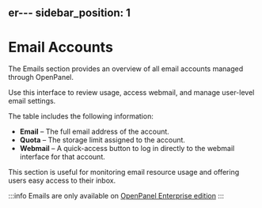 er---
sidebar_position: 1
---

# Email Accounts

The Emails section provides an overview of all email accounts managed through OpenPanel.

Use this interface to review usage, access webmail, and manage user-level email settings.

The table includes the following information:

- **Email** – The full email address of the account.
- **Quota** – The storage limit assigned to the account.
- **Webmail** – A quick-access button to log in directly to the webmail interface for that account.

This section is useful for monitoring email resource usage and offering users easy access to their inbox.

:::info
Emails are only available on [OpenPanel Enterprise edition](/enterprise)
:::
